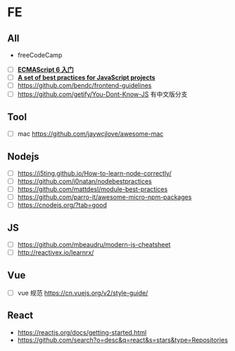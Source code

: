 # FE
## All
- freeCodeCamp
- [ ] **[ECMAScript 6 入门](http://es6.ruanyifeng.com)**
- [ ] **[A set of best practices for JavaScript projects](https://github.com/elsewhencode/project-guidelines)**
- [ ] https://github.com/bendc/frontend-guidelines
- [ ] https://github.com/getify/You-Dont-Know-JS 有中文版分支

## Tool
- [ ] mac https://github.com/jaywcjlove/awesome-mac

## Nodejs
- [ ] https://i5ting.github.io/How-to-learn-node-correctly/ 
- [ ] https://github.com/i0natan/nodebestpractices
- [ ] https://github.com/mattdesl/module-best-practices
- [ ] https://github.com/parro-it/awesome-micro-npm-packages
- [ ] https://cnodejs.org/?tab=good 

## JS
- [ ] https://github.com/mbeaudru/modern-js-cheatsheet
- [ ] http://reactivex.io/learnrx/

## Vue
- [ ] vue 规范 https://cn.vuejs.org/v2/style-guide/

## React
- https://reactjs.org/docs/getting-started.html
- https://github.com/search?o=desc&q=react&s=stars&type=Repositories
